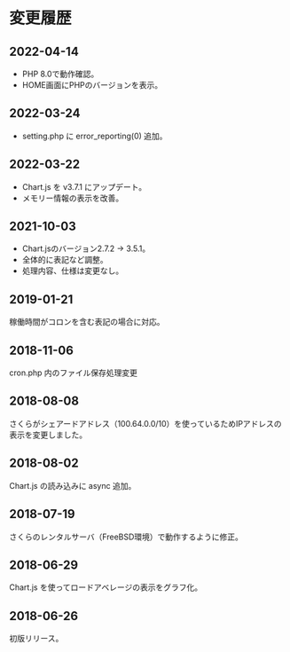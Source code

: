 # 変更履歴

## 2022-04-14
* PHP 8.0で動作確認。
* HOME画面にPHPのバージョンを表示。

## 2022-03-24
* setting.php に error_reporting(0) 追加。

## 2022-03-22
* Chart.js を v3.7.1 にアップデート。
* メモリー情報の表示を改善。

## 2021-10-03
* Chart.jsのバージョン2.7.2 → 3.5.1。
* 全体的に表記など調整。
* 処理内容、仕様は変更なし。

## 2019-01-21
稼働時間がコロンを含む表記の場合に対応。

## 2018-11-06
cron.php 内のファイル保存処理変更

## 2018-08-08
さくらがシェアードアドレス（100.64.0.0/10）を使っているためIPアドレスの表示を変更しました。

## 2018-08-02
Chart.js の読み込みに async 追加。

## 2018-07-19
さくらのレンタルサーバ（FreeBSD環境）で動作するように修正。

## 2018-06-29
Chart.js を使ってロードアベレージの表示をグラフ化。

## 2018-06-26
初版リリース。
